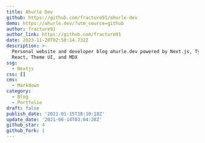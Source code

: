 ```yaml
---
title: Ahurle Dev
github: https://github.com/fracture91/ahurle-dev
demo: https://ahurle.dev/?utm_source=github
author: fracture91
author_link: https://github.com/fracture91
date: 2023-11-28T02:58:14.732Z
description: >-
  Personal website and developer blog ahurle.dev powered by Next.js, TypeScript,
  React, Theme UI, and MDX
ssg:
  - Nextjs
css: []
cms:
  - Markdown
category:
  - Blog
  - Portfolio
draft: false
publish_date: '2021-01-15T18:10:18Z'
update_date: '2021-06-14T03:04:28Z'
github_star: 4
github_fork: 1
---
```

